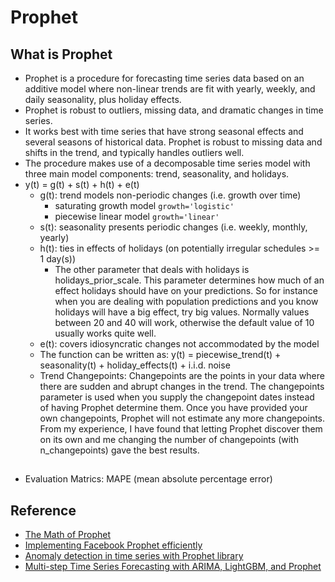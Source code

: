 # Prophet

## What is Prophet
* Prophet is a procedure for forecasting time series data based on an additive model where non-linear trends are fit with yearly, weekly, and daily seasonality, plus holiday effects.
* Prophet is robust to outliers, missing data, and dramatic changes in time series.
* It works best with time series that have strong seasonal effects and several seasons of historical data. Prophet is robust to missing data and shifts in the trend, and typically handles outliers well.
* The procedure makes use of a decomposable time series model with three main model components: trend, seasonality, and holidays.
* y(t) = g(t) + s(t) + h(t) + e(t)
    * g(t): trend models non-periodic changes (i.e. growth over time)
        * saturating growth model ```growth='logistic'```
        * piecewise linear model ```growth='linear'```
    * s(t): seasonality presents periodic changes (i.e. weekly, monthly, yearly)
    * h(t): ties in effects of holidays (on potentially irregular schedules >= 1 day(s))
        * The other parameter that deals with holidays is holidays_prior_scale. This parameter determines how much of an effect holidays should have on your predictions. So for instance when you are dealing with population predictions and you know holidays will have a big effect, try big values. Normally values between 20 and 40 will work, otherwise the default value of 10 usually works quite well. 
    * e(t): covers idiosyncratic changes not accommodated by the model
    * The function can be written as: y(t) = piecewise_trend(t) + seasonality(t) + holiday_effects(t) + i.i.d. noise
    * Trend Changepoints: Changepoints are the points in your data where there are sudden and abrupt changes in the trend. The changepoints parameter is used when you supply the changepoint dates instead of having Prophet determine them. Once you have provided your own changepoints, Prophet will not estimate any more changepoints. From my experience, I have found that letting Prophet discover them on its own and me changing the number of changepoints (with n_changepoints) gave the best results.


##
* Evaluation Matrics: MAPE (mean absolute percentage error)
## Reference
* [The Math of Prophet](https://medium.com/future-vision/the-math-of-prophet-46864fa9c55a)
* [Implementing Facebook Prophet efficiently](https://towardsdatascience.com/implementing-facebook-prophet-efficiently-c241305405a3)
* [Anomaly detection in time series with Prophet library](https://towardsdatascience.com/anomaly-detection-time-series-4c661f6f165f)
* [Multi-step Time Series Forecasting with ARIMA, LightGBM, and Prophet](https://towardsdatascience.com/multi-step-time-series-forecasting-with-arima-lightgbm-and-prophet-cc9e3f95dfb0)
